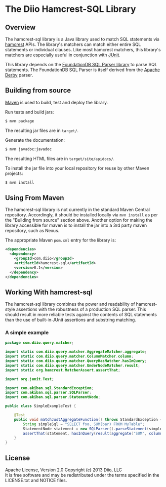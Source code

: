 # The Diio Hamcrest-SQL Library

## Overview

The hamcrest-sql library is a Java library used to match SQL statements via [hamcrest](https://code.google.com/p/hamcrest/) APIs. The library's matchers can match either entire SQL statements or individual clauses. Like most hamcrest matchers, this library's matchers are especially useful in conjunction with [JUnit](http://junit.org/).

This library depends on the [FoundationDB SQL Parser library](https://github.com/FoundationDB/sql-parser) to parse SQL statements. The FoundationDB SQL Parser is itself derived from the [Apache Derby](http://db.apache.org/derby/) parser.

## Building from source

[Maven](http://maven.apache.org) is used to build, test and deploy the library.

Run tests and build jars:

```sh
$ mvn package
```

The resulting jar files are in `target/`.

Generate the documentation:

```sh
$ mvn javadoc:javadoc
```

The resulting HTML files are in `target/site/apidocs/`.

To install the jar file into your local repository for reuse by other Maven projects:

```sh
$ mvn install
```

## Using From Maven

The hamcrest-sql library is not currently in the standard Maven Central repository. Accordingly,
it should be installed locally via ```mvn install``` as per the "Building from source" section above. Another option
for making the library accessible for maven is to install the jar into a 3rd party maven repository, such as Nexus.

The appropriate Maven `pom.xml` entry for the library is:

```xml
<dependencies>
  <dependency>
    <groupId>com.diio</groupId>
    <artifactId>hamcrest-sql</artifactId>
    <version>0.1</version>
  </dependency>
</dependencies>
```

## Working With hamcrest-sql

The hamcrest-sql library combines the power and readability of hamcrest-style assertions with the robustness of a production SQL parser. This should result in more reliable tests against the contents of SQL statements than the use of built-in JUnit assertions and substring matching.

### A simple example

```java
package com.diio.query.matcher;

import static com.diio.query.matcher.AggregateMatcher.aggregate;
import static com.diio.query.matcher.ColumnMatcher.column;
import static com.diio.query.matcher.QueryHasMatcher.hasInQuery;
import static com.diio.query.matcher.UnderNodeMatcher.result;
import static org.hamcrest.MatcherAssert.assertThat;

import org.junit.Test;

import com.akiban.sql.StandardException;
import com.akiban.sql.parser.SQLParser;
import com.akiban.sql.parser.StatementNode;

public class SimpleExampleTest {

    @Test
    public void matchJustAggregateFunction() throws StandardException {
        String simpleSql = "SELECT foo, SUM(bar) FROM MyTable";
        StatementNode statement = new SQLParser().parseStatement(simpleSql);
        assertThat(statement, hasInQuery(result(aggregate("SUM", column("bar")))));
    }    
}
```

## License

Apache License, Version 2.0
Copyright (c) 2013 Diio, LLC  
It is free software and may be redistributed under the terms specified
in the LICENSE.txt and NOTICE files.
